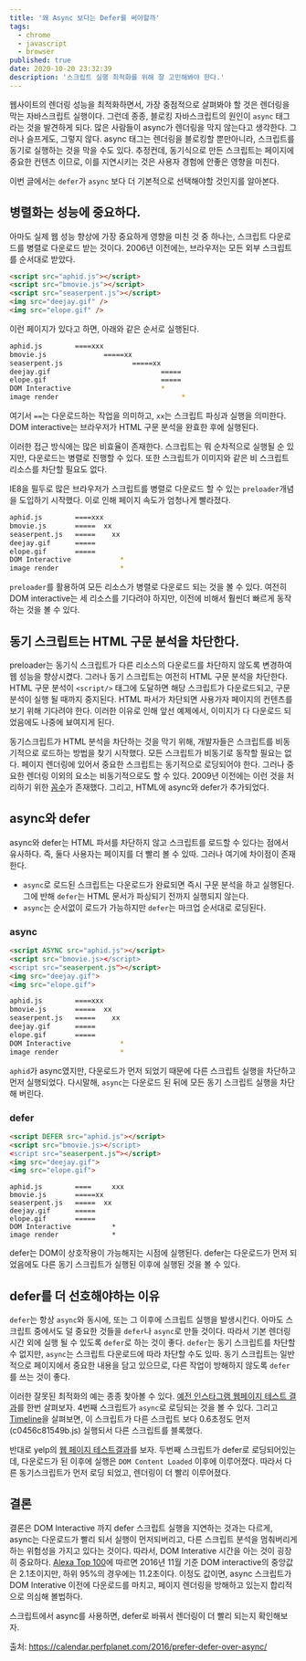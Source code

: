 ```yaml
---
title: '왜 Async 보다는 Defer를 써야할까'
tags:
  - chrome
  - javascript
  - browser
published: true
date: 2020-10-20 23:32:39
description: '스크립트 실행 최적화를 위해 잘 고민해봐야 한다.'
---
```


웹사이트의 렌더링 성능을 최적화하면서, 가장 중점적으로 살펴봐야 할 것은 렌더링을 막는 자바스크립트 실행이다. 그런데 종종, 블로킹 자바스크립트의 원인이 `async` 태그라는 것을 발견하게 되다. 많은 사람들이 async가 렌더링을 막지 않는다고 생각한다. 그러나 슬프게도, 그렇지 않다. async 태그는 렌더링을 블로킹할 뿐만아니라, 스크립트를 동기로 실행하는 것을 막을 수도 있다. 추정컨데, 동기식으로 만든 스크립트는 페이지에 중요한 컨텐츠 이므로, 이를 지연시키는 것은 사용자 경험에 안좋은 영향을 미친다.

이번 글에서는 `defer`가 `async` 보다 더 기본적으로 선택해야할 것인지를 알아본다.

## 병렬화는 성능에 중요하다.

아마도 실제 웹 성능 향상에 가장 중요하게 영향을 미친 것 중 하나는, 스크립트 다운로드를 병렬로 다운로드 받는 것이다. 2006년 이전에는, 브라우저는 모든 외부 스크립트를 순서대로 받았다.

```html
<script src="aphid.js"></script>
<script src="bmovie.js"></script>
<script src="seaserpent.js"></script>
<img src="deejay.gif" />
<img src="elope.gif" />
```

이런 페이지가 있다고 하면, 아래와 같은 순서로 실행된다.

```bash
aphid.js        ====xxx
bmovie.js              =====xx
seaserpent.js                 =====xx
deejay.gif                           =====
elope.gif                            =====
DOM Interactive                      *
image render                              *
```

여기서 `==`는 다운로드하는 작업을 의미하고, `xx`는 스크립트 파싱과 실행을 의미한다. DOM interactive는 브라우저가 HTML 구문 분석을 완효한 후에 실행된다.

이러한 접근 방식에는 많은 비효율이 존재한다. 스크립트는 뭐 순차적으로 실행될 순 있지만, 다운로드는 병렬로 진행할 수 있다. 또한 스크립트가 이미지와 같은 비 스크립트 리소스를 차단할 필요도 없다.

IE8을 필두로 많은 브라우저가 스크립트를 병렬로 다운로드 할 수 있는 `preloader`개념을 도입하기 시작했다. 이로 인해 페이지 속도가 엄청나게 빨라졌다.

```bash
aphid.js        ====xxx
bmovie.js       =====  xx
seaserpent.js   =====    xx
deejay.gif      =====
elope.gif       =====
DOM Interactive            *
image render               *
```

`preloader`를 활용하여 모든 리소스가 병렬로 다운로드 되는 것을 볼 수 있다. 여전히 DOM interactive는 세 리소스를 기다려야 하지만, 이전에 비해서 훨씬더 빠르게 동작하는 것을 볼 수 있다.

## 동기 스크립트는 HTML 구문 분석을 차단한다.

preloader는 동기식 스크립트가 다른 리소스의 다운로드를 차단하지 않도록 변경하여 웹 성능을 향상시켰다. 그러나 동기 스크립트는 여전히 HTML 구문 분석을 차단한다. HTML 구문 분석이 `<script/>` 태그에 도달하면 해당 스크립트가 다운로드되고, 구문 분석이 실행 될 때까지 중지된다. HTML 파서가 차단되면 사용가자 페이지의 컨텐츠를 보기 위해 기다려야 한다. 이러한 이유로 인해 앞선 예제에서, 이미지가 다 다운로드 되었음에도 나중에 뵤여지게 된다.

동기스크립트가 HTML 분석을 차단하는 것을 막기 위해, 개발자들은 스크립트를 비동기적으로 로드하는 방법을 찾기 시작했다. 모든 스크립트가 비동기로 동작할 필요는 없다. 페이지 렌더링에 있어서 중요한 스크립트는 동기적으로 로딩되어야 한다. 그러나 중요한 렌더링 이외의 요소는 비동기적으로도 할 수 있다. 2009년 이전에는 이런 것을 처리하기 위한 [꼼수](https://www.stevesouders.com/blog/2009/04/27/loading-scripts-without-blocking/)가 존재했다. 그리고, HTML에 async와 defer가 추가되었다.

## async와 defer

async와 defer는 HTML 파서를 차단하지 않고 스크립트를 로드할 수 있다는 점에서 유사하다. 즉, 둘다 사용자는 페이지를 더 빨리 볼 수 있따. 그러나 여기에 차이점이 존재한다.

- `async`로 로드된 스크립트는 다운로드가 완료되면 즉시 구문 분석을 하고 실행된다. 그에 반해 `defer`는 HTML 문서가 파싱되기 전까지 실행되지 않는다.
- `async`는 순서없이 로드가 가능하지만 `defer`는 마크업 순서대로 로딩된다.

### async

```html
<script ASYNC src="aphid.js"></script>
<script src="bmovie.js></script>
<script src="seaserpent.js"></script>
<img src="deejay.gif">
<img src="elope.gif">
```

```bash
aphid.js        ====xxx
bmovie.js       =====  xx
seaserpent.js   =====    xx
deejay.gif      =====
elope.gif       =====
DOM Interactive            *
image render               *
```

`aphid`가 async였지만, 다운로드가 먼저 되었기 때문에 다른 스크립트 실행을 차단하고 먼저 실행되었다. 다시말해, `async`는 다운로드 된 뒤에 모든 동기 스크립트 실행을 차단해 버린다.

### defer

```html
<script DEFER src="aphid.js"></script>
<script src="bmovie.js></script>
<script src="seaserpent.js"></script>
<img src="deejay.gif">
<img src="elope.gif">
```

```
aphid.js        ====     xxx
bmovie.js       =====xx
seaserpent.js   =====  xx
deejay.gif      =====
elope.gif       =====
DOM Interactive          *
image render             *
```

defer는 DOM이 상호작용이 가능해지는 시점에 실행된다. defer는 다운로드가 먼저 되었음에도 다른 동기 스크립트가 실행된 이후에 실행된 것을 볼 수 있다.

## defer를 더 선호해야하는 이유

`defer`는 항상 `async`와 동시에, 또는 그 이후에 스크립트 실행을 발생시킨다. 아마도 스크립트 중에서도 덜 중요한 것들을 `defer`나 `async`로 만들 것이다. 따라서 기본 렌더링 시간 외에 실행 될 수 있도록 `defer`로 하는 것이 좋다. `defer`는 동기 스크립트를 차단할 수 없지만, `async`는 스크립트 다운로드에 따라 차단할 수도 있따. 동기 스크립트는 일반적으로 페이지에서 중요한 내용을 담고 있으므로, 다른 작업이 방해하지 않도록 `defer`를 쓰는 것이 좋다.

이러한 잘못된 최적화의 예는 종종 찾아볼 수 있다. [예전 인스타그램 웹페이지 테스트 결과](https://www.webpagetest.org/result/161204_ZY_9a82d23e52565194cb985a10cf8d5465/2/details/)를 한번 살펴보자. 4번째 스크립트가 `async`로 로딩되는 것을 볼 수 있다. 그리고 [Timeline](https://www.webpagetest.org/chrome/timeline.php?test=161204_ZY_9a82d23e52565194cb985a10cf8d5465&run=2)을 살펴보면, 이 스크립트가 다른 스크립트 보다 0.6초정도 먼저 (c0456c81549b.js) 실행되서 다른 스크립트를 블록했다.

반대로 yelp의 [웹 페이지 테스트결과](https://www.webpagetest.org/result/161206_RP_DBM/3/details/)를 보자. 두번째 스크립트가 defer로 로딩되어있는데, 다운로드가 된 이후에 실행은 `DOM Content Loaded` 이후에 이루어졌다. 따라서 다른 동기스크립트가 먼저 로딩 되었고, 렌더링이 더 빨리 이루어졌다.

## 결론

결론은 DOM Interactive 까지 defer 스크립트 실행을 지연하는 것과는 다르게, async는 다운로드가 빨리 되서 실행이 먼저되버리고, 다른 스크립트 분석을 멈춰버리게 하는 위험성을 가지고 있다는 것이다. 따라서, DOM Interative 시간을 아는 것이 굉장히 중요하다. [Alexa Top 100](https://www.alexa.com/topsites)에 따르면 2016년 11월 기준 DOM interactive의 중앙값은 2.1초이지만, 하위 95%의 경우에는 11.2초이다. 이정도 값이면, async 스크립트가 DOM Interative 이전에 다운로드를 마치고, 페이지 렌더링을 방해하고 있는지 합리적으로 의심해 볼법하다.

스크립트에서 async를 사용하면, defer로 바꿔서 렌더링이 더 빨리 되는지 확인해보자.

출처: https://calendar.perfplanet.com/2016/prefer-defer-over-async/
